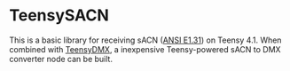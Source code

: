 # TeensySACN
This is a basic library for receiving sACN ([ANSI E1.31](https://tsp.esta.org/tsp/documents/docs/ANSI_E1-31-2018.pdf)) on Teensy 4.1. When combined with [TeensyDMX](https://github.com/ssilverman/TeensyDMX), a inexpensive Teensy-powered sACN to DMX converter node can be built.
